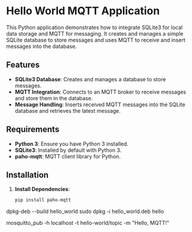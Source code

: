 # Hello World MQTT Application

This Python application demonstrates how to integrate SQLite3 for local data storage and MQTT for messaging. It creates and manages a simple SQLite database to store messages and uses MQTT to receive and insert messages into the database.

## Features

- **SQLite3 Database**: Creates and manages a database to store messages.
- **MQTT Integration**: Connects to an MQTT broker to receive messages and store them in the database.
- **Message Handling**: Inserts received MQTT messages into the SQLite database and retrieves the latest message.

## Requirements

- **Python 3**: Ensure you have Python 3 installed.
- **SQLite3**: Installed by default with Python 3.
- **paho-mqtt**: MQTT client library for Python.

## Installation

1. **Install Dependencies**:

   ```bash
   pip install paho-mqtt


dpkg-deb --build hello_world
sudo dpkg -i hello_world.deb
hello

mosquitto_pub -h localhost -t hello-world/topic -m "Hello, MQTT!"
